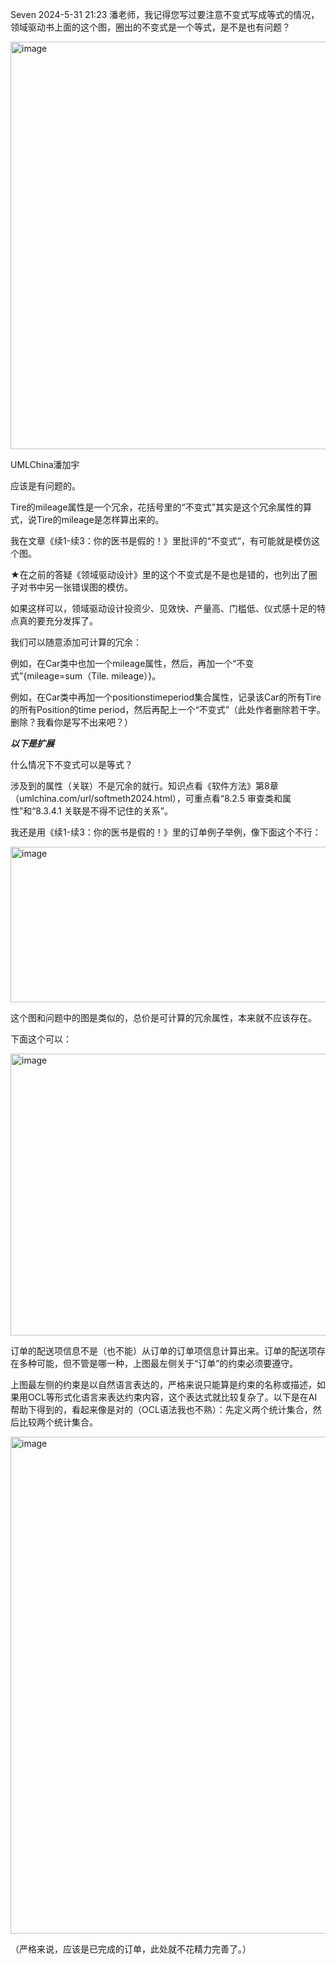 Seven 2024-5-31 21:23
潘老师，我记得您写过要注意不变式写成等式的情况，领域驱动书上面的这个图，圈出的不变式是一个等式，是不是也有问题？

<img width="996" height="652" alt="image" src="https://github.com/user-attachments/assets/49bcb3fd-1a72-4b65-baf8-d7e8a5fc672e" />

UMLChina潘加宇

应该是有问题的。

Tire的mileage属性是一个冗余，花括号里的“不变式”其实是这个冗余属性的算式，说Tire的mileage是怎样算出来的。

我在文章《续1-续3：你的医书是假的！》里批评的“不变式”，有可能就是模仿这个图。

★在之前的答疑《领域驱动设计》里的这个不变式是不是也是错的，也列出了圈子对书中另一张错误图的模仿。

如果这样可以，领域驱动设计投资少、见效快、产量高、门槛低、仪式感十足的特点真的要充分发挥了。

我们可以随意添加可计算的冗余：

例如，在Car类中也加一个mileage属性，然后，再加一个“不变式”{mileage=sum（Tile. mileage）}。

例如，在Car类中再加一个positionstimeperiod集合属性，记录该Car的所有Tire的所有Position的time period，然后再配上一个“不变式”（此处作者删除若干字。删除？我看你是写不出来吧？）

*****以下是扩展*****

什么情况下不变式可以是等式？

涉及到的属性（关联）不是冗余的就行。知识点看《软件方法》第8章（umlchina.com/url/softmeth2024.html），可重点看“8.2.5 审查类和属性”和“8.3.4.1 关联是不得不记住的关系”。

我还是用《续1-续3：你的医书是假的！》里的订单例子举例，像下面这个不行：

<img width="1080" height="249" alt="image" src="https://github.com/user-attachments/assets/3f3c466d-1e91-48d0-9ed5-061f067745d2" />

这个图和问题中的图是类似的，总价是可计算的冗余属性，本来就不应该存在。

下面这个可以：

<img width="1080" height="451" alt="image" src="https://github.com/user-attachments/assets/4831421d-c7ee-431e-aa9e-e8f28a8a728a" />

订单的配送项信息不是（也不能）从订单的订单项信息计算出来。订单的配送项存在多种可能，但不管是哪一种，上图最左侧关于“订单”的约束必须要遵守。

上图最左侧的约束是以自然语言表达的，严格来说只能算是约束的名称或描述，如果用OCL等形式化语言来表达约束内容，这个表达式就比较复杂了。以下是在AI帮助下得到的，看起来像是对的（OCL语法我也不熟）：先定义两个统计集合，然后比较两个统计集合。

<img width="957" height="795" alt="image" src="https://github.com/user-attachments/assets/4dee8028-56c7-487e-97c8-7b7545198550" />

（严格来说，应该是已完成的订单，此处就不花精力完善了。）

